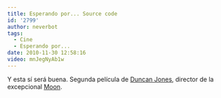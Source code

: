 ```yaml
---
title: Esperando por... Source code
id: '2799'
author: neverbot
tags:
  - Cine
  - Esperando por...
date: 2010-11-30 12:58:16
video: mnJegNyAb1w
---
```


Y esta sí será buena. Segunda película de [Duncan Jones](http://en.wikipedia.org/wiki/Duncan_Jones), director de la excepcional [Moon](http://www.imdb.com/title/tt1182345/).
